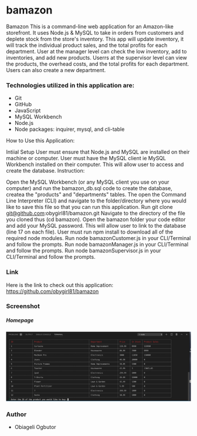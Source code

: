 # bamazon
Bamazon
This is a command-line web application for an Amazon-like storefront. It uses Node.js & MySQL to take in orders from customers and deplete stock from the store's inventory. This app will update inventory, it will track the individual product sales, and the total profits for each department. User at the manager level can check the low inventory, add to inventories, and add new products. Userrs at the supervisor level can view the products, the overhead costs, and the total profits for each department. Users can also create a new department.

### Technologies utilized in this application are:
* Git
* GitHub
* JavaScript
* MySQL Workbench
* Node.js
* Node packages: inquirer, mysql, and cli-table

How to Use this Application:

Intiial Setup
User must ensure that Node.js and MySQL are installed on their machine or computer.
User must have the MySQL client ie MySQL Workbench installed on their computer. This will allow user to access and create the database.
Instruction:

Open the MySQL Workbench (or any MySQL client you use on your computer) and run the bamazon_db.sql code to create the database, createa the "products" and "departments" tables.
The open the Command Line Interpreter (CLI) and navigate to the folder/directory where you would like to save this file so that you can run this application.
Run git clone git@github.com:obygirl81/bamazon.git
Navigate to the directory of the file you cloned thus (cd bamazon).
Open the bamazon folder your code editor and add your MySQL password. This will allow user to link to the database (line 17 on each file).
User must run npm install to download all of the required node modules.
Run node bamazonCustomer.js in your CLI/Terminal and follow the prompts.
Run node bamazonManager.js in your CLI/Terminal and follow the prompts.
Run node bamazonSupervisor.js in your CLI/Terminal and follow the prompts.

### Link
Here is the link to check out this application: https://github.com/obygirl81/bamazon

### Screenshot
##### Homepage
![Screenshot of home page](https://github.com/obygirl81/bamazon/blob/master/Screenshots/Screen%20Shot%202019-09-08%20at%2011.04.36%20PM.png)

### Author
* Obiageli Ogbutor
